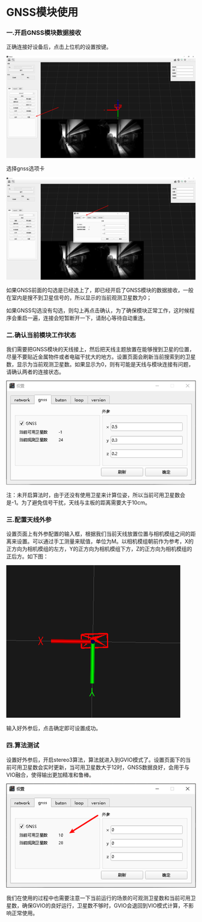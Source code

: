 # GNSS模块使用

### 一.开启GNSS模块数据接收

正确连接好设备后，点击上位机的设置按键。

![](image/image_83znJpEQ-T.png)

选择gnss选项卡

![](image/image_3zfhGQdUx2.png)

如果GNSS前面的勾选是已经选上了，即已经开启了GNSS模块的数据接收，一般在室内是搜不到卫星信号的，所以显示的当前观测卫星数为0；

如果GNSS勾选没有勾选，则勾上再点击确认，为了确保模块正常工作，这时候程序会重启一遍，连接会短暂断开一下，请耐心等待自动重连。

### 二.确认当前模块工作状态

我们需要把GNSS模块的天线接上，然后把天线主题放置在能够搜到卫星的位置，尽量不要贴近金属物件或者电磁干扰大的地方。设置页面会刷新当前搜索到的卫星数，显示为当前观测卫星数。如果显示为0，则有可能是天线与模块连接有问题，请确认两者的连接状态。

![](image/image_PmvbvKzAIX.png)

注：未开启算法时，由于还没有使用卫星来计算位姿，所以当前可用卫星数会是-1。为了避免信号干扰，天线与主板的距离需要大于10cm。

### 三.配置天线外参

设置页面上有外参配置的输入框，根据我们当前天线放置位置与相机模组之间的距离来设置。可以通过手工测量来赋值，单位为M。以相机模组朝前作为参考，X的正方向为相机模组的左方，Y的正方向为相机模组下方，Z的正方向为相机模组的正后方。如下图：

![](image/image_1jdONHm-ux.png)

输入好外参后，点击确定即可设置成功。

### 四.算法测试

设置好外参后，开启stereo3算法，算法就进入到GVIO模式了。设置页面下的当前可用卫星数会实时更新，当可用卫星数大于12时，GNSS数据良好，会用于与VIO融合，使得输出更加精准和鲁棒。

![](image/image_lyTbufUo93.png)

我们在使用的过程中也需要注意一下当前运行的场景的可观测卫星数和当前可用卫星数，确保GVIO的良好运行，卫星数不够时，GVIO会退回到VIO模式计算，不影响正常使用。
